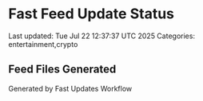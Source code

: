 # Fast Feed Update Status
Last updated: Tue Jul 22 12:37:37 UTC 2025
Categories: entertainment,crypto

## Feed Files Generated

Generated by Fast Updates Workflow
